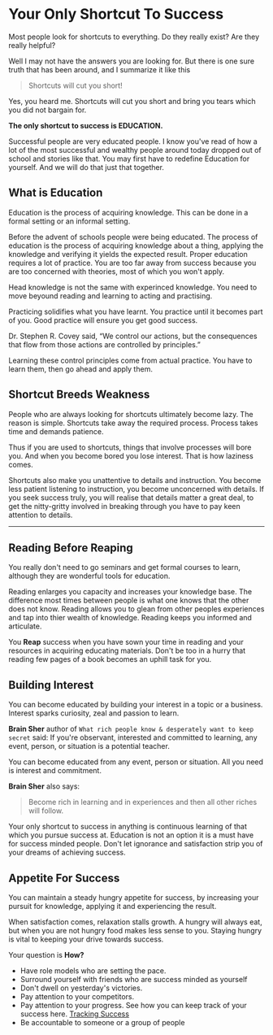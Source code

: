 # Your Only Shortcut To Success

Most people look for shortcuts to everything. Do they really exist? Are they really helpful?

Well I may not have the answers you are looking for. But there is one sure truth that has been around, and I summarize it like this

> Shortcuts will cut you short!

Yes, you heard me. Shortcuts will cut you short and bring you tears which you did not bargain for.

__The only shortcut to success is EDUCATION.__

Successful people are very educated people. I know you've read of how a lot of the most successful and wealthy people around today dropped out of school and stories like that. You may first have to redefine Education for yourself. And we will do that just that together.

## What is Education

Education is the process of acquiring knowledge. This can be done in a formal setting or an informal setting.

Before the advent of schools people were being educated. The process of education is the process of acquiring knowledge about a thing, applying the knowledge and verifying it yields the expected result. Proper education requires a lot of practice. You are too far away from success because you are too concerned with theories, most of which you won't apply.

Head knowledge is not the same with experinced knowledge. You need to move beyound reading and learning to acting and practising.

Practicing solidifies what you have learnt. You practice until it becomes part of you. Good practice will ensure you get good success.

Dr. Stephen R. Covey said, “We control our actions, but the consequences that flow from those actions are controlled by principles.”

Learning these control principles come from actual practice. You have to learn them, then go ahead and apply them.

## Shortcut Breeds Weakness

People who are always looking for shortcuts ultimately become lazy. The reason is simple. Shortcuts take away the required process. Process takes time and demands patience.

Thus if you are used to shortcuts, things that involve processes will bore you. And when you become bored you lose interest. That is how laziness comes.

Shortcuts also make you unattentive to details and instruction. You become less patient listening to instruction, you become unconcerned with details. If you seek success truly, you will realise that details matter a great deal, to get the nitty-gritty involved in breaking through you have to pay keen attention to details.

---

## Reading Before Reaping

You really don't need to go seminars and get formal courses to learn, although they are wonderful tools for education.

Reading enlarges you capacity and increases your knowledge base. The difference most times between people is what one knows that the other does not know. Reading allows you to glean from other peoples experiences and tap into thier wealth of knowledge. Reading keeps you informed and articulate.

You __Reap__ success when you have sown your time in reading and your resources in acquiring educating materials. Don't be too in a hurry that reading few pages of a book becomes an uphill task for you.

## Building Interest

You can become educated by building your interest in a topic or a business. Interest sparks curiosity, zeal and passion to learn.

__Brain Sher__ author of `What rich people know & desperately want to keep secret` said: If you're observant, interested and committed to learning, any event, person, or situation is a potential teacher.

You can become educated from any event, person or situation. All you need is interest and commitment.

__Brain Sher__ also says:

> Become rich in learning and in experiences and then all other riches will follow.

Your only shortcut to success in anything is continuous learning of that which you pursue success at. Education is not an option it is a must have for success minded people. Don't let ignorance and satisfaction strip you of your dreams of achieving success.

## Appetite For Success

You can maintain a steady hungry appetite for success, by increasing your pursuit for knowledge, applying it and experiencing the result.

When satisfaction comes, relaxation stalls growth. A hungry will always eat, but when you are not hungry food makes less sense to you. Staying hungry is vital to keeping your drive towards success.

Your question is __How?__

- Have role models who are setting the pace.
- Surround yourself with friends who are success minded as yourself
- Don't dwell on yesterday's victories.
- Pay attention to your competitors.
- Pay attention to your progress. See how you can keep track of your success here. [Tracking Success](https://www.linkedin.com/pulse/tracking-results-phavor-george)
- Be accountable to someone or a group of people